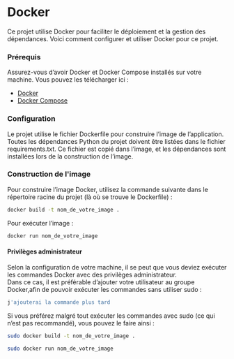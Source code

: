 # Docker
Ce projet utilise Docker pour faciliter le déploiement et la gestion des dépendances.
Voici comment configurer et utiliser Docker pour ce projet.

### Prérequis
Assurez-vous d’avoir Docker et Docker Compose installés sur votre machine.
Vous pouvez les télécharger ici :
- [Docker](https://docs.docker.com/engine/install/)
- [Docker Compose](https://docs.docker.com/compose/install/)

### Configuration
Le projet utilise le fichier Dockerfile pour construire l’image de l’application.
Toutes les dépendances Python du projet doivent être listées dans le fichier requirements.txt.
Ce fichier est copié dans l’image, et les dépendances sont installées
 lors de la construction de l’image.

### Construction de l'image
Pour construire l’image Docker,
 utilisez la commande suivante dans le répertoire racine du projet (là où se trouve le Dockerfile) :

```bash
docker build -t nom_de_votre_image .
```
Pour exécuter l’image :
```bash
docker run nom_de_votre_image
```
#### Privilèges administrateur
Selon la configuration de votre machine, il se peut que vous deviez exécuter les commandes Docker avec des privilèges administrateur. <br>
Dans ce cas, il est préférable d’ajouter votre utilisateur au groupe Docker,afin de pouvoir exécuter les commandes sans utiliser sudo :

```bash
j'ajouterai la commande plus tard
```
Si vous préférez malgré tout exécuter les commandes avec sudo (ce qui n’est pas recommandé), vous pouvez le faire ainsi :
```bash
sudo docker build -t nom_de_votre_image .
```
```bash
sudo docker run nom_de_votre_image
```

